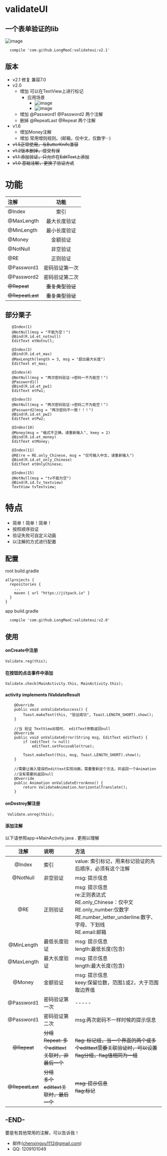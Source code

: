 # validateUI

## 一个表单验证的lib
![image](https://github.com/LongMaoC/validateui/blob/master/gif/app_2.0.jpg)


```
  compile 'com.github.LongMaoC:validateui:v2.1'
```

## 版本
* v2.1 修复 兼容7.0
* v2.0
  * 增加 可以在TextView上进行标记
      * 应用场景
          * ![image](https://github.com/LongMaoC/validateui/blob/master/gif/item_notnull.png)
          * ![image](https://github.com/LongMaoC/validateui/blob/master/gif/item_null.png)
  * 增加 @Password1   @Password2  两个注解
  * 删掉 @RepeatLast  @Repeat 两个注解
* v1.6
  * 增加Money注解
  * 增加 常用增则规则。(邮箱，仅中文，仅数字···)
* ~~v1.5正常使用，与ButterKnife兼容~~
* ~~v1.2版本删掉，提交有误~~
* ~~v1.1 添加验证，只允许在EditText上添加~~
* ~~v1.0 基础注解，更换了验证方式~~

# 功能


|注解|功能|
|:---------|:----:|
| @Index | 索引 |
|@MaxLength|最大长度验证|
|@MinLength|最小长度验证|
|@Money|金额验证|
|@NotNull|非空验证|
|@RE|正则验证|
|@Password1|密码验证第一次|
|@Password2|密码验证第二次|
|~~@Repeat~~|~~重复类型验证~~|
|~~@RepeatLast~~|~~重复类型验证~~|


## 部分栗子
```
   @Index(1)
   @NotNull(msg = "不能为空！")
   @Bind(R.id.et_notnull)
   EditText etNotnull;

   @Index(3)
   @Bind(R.id.et_max)
   @MaxLength(length = 3, msg = "超出最大长度")
   EditText et_max;

   @Index(4)
   @NotNull(msg = "两次密码验证->密码一不为能空！")
   @Password1()
   @Bind(R.id.et_pw1)
   EditText etPw1;

   @Index(5)
   @NotNull(msg = "两次密码验证->密码二不为能空！")
   @Password2(msg = "两次密码不一致！！！")
   @Bind(R.id.et_pw2)
   EditText etPw2;

   @Index(10)
   @Money(msg = "格式不正确，请重新输入", keey = 2)
   @Bind(R.id.et_money)
   EditText etMoney;

   @Index(11)
   @RE(re = RE.only_Chinese, msg = "仅可输入中文，请重新输入")
   @Bind(R.id.et_only_Chinese)
   EditText etOnlyChinese;

   @Index(15)
   @NotNull(msg = "tv不能为空")
   @Bind(R.id.tv_textview)
   TextView tvTextview;
```


# 特点
* 简单！简单！简单！
* 按照顺序验证
* 验证失败可自定义动画
* 以注解的方式进行配置



## 配置
root build.gradle
```
allprojects {
  repositories {
    ...
    maven { url "https://jitpack.io" }
  }
}
```
app build.gradle
```
  compile 'com.github.LongMaoC:validateui:v2.0'
```


## 使用



#### onCreate中注册
```
Validate.reg(this);
```

#### 在按钮的点击事件中添加
```
Validate.check(MainActivity.this, MainActivity.this);
```

#### activity implements IValidateResult
```
    @Override
    public void onValidateSuccess() {
        Toast.makeText(this, "验证成功", Toast.LENGTH_SHORT).show();
    }

    //当 验证 TextView出错时， editText参数返回null
    @Override
    public void onValidateError(String msg, EditText editText) {
        if (editText != null)
            editText.setFocusable(true);

        Toast.makeText(this, msg, Toast.LENGTH_SHORT).show();
    }

    //需要让输入错误的edittext实现动画，需要重新这个方法，并返回一个Animation
    //没有需要则返回null
    @Override
    public Animation onValidateErrorAnno() {
        return ValidateAnimation.horizontalTranslate();
    }
```

#### onDestroy解注册
```
 Validate.unreg(this);
```
#### 添加注解
以下请参照app->MainActivity.java . 更用以理解

| 注解 |说明|方法|
|:--:|:--|:--|
|@Index|索引 |value: 索引标记，用来标记验证的先后顺序，必须有这个注解|
|@NotNull|非空验证|msg: 提示信息|
|@RE| 正则验证|msg: 提示信息<br>re:正则表达式<br>RE.only_Chinese：仅中文<br>RE.only_number:仅数字<br>RE.number_letter_underline:数字、字母、下划线<br>RE.email:邮箱|
|@MinLength|最低长度验证|msg: 提示信息<br>length:最低长度(包含)|
|@MaxLength|最大长度验证|msg: 提示信息<br>length:最大长度(包含)|
|@Money|金额验证|msg: 提示信息<br>keey:保留位数，范围1或2，大于范围取边界值|
|@Password1|密码验证第一次|-----|
|@Password1|密码验证第二次|msg:两次密码不一样时候的提示信息|
|~~@Repeat~~|~~分组<br>Repeat: 多个edittext关联时，非最后一个~~|~~flag: 标记组，当一个界面的两个或多个edittext需要关联验证时，可以设置flag分组，flag值相同为一组~~|
|~~@RepeatLast~~|~~分组<br>多个edittext关联时，最后一个~~|~~msg: 提示信息<br>flag:标记~~|






## -END-
  要是有其他常用的注解，可以告诉我！
  * 邮件(chenxingyu1112@gmail.com)
  * QQ: 1209101049

